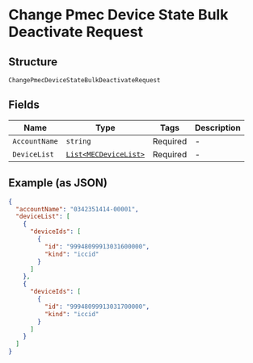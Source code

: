 
# Change Pmec Device State Bulk Deactivate Request

## Structure

`ChangePmecDeviceStateBulkDeactivateRequest`

## Fields

| Name | Type | Tags | Description |
|  --- | --- | --- | --- |
| `AccountName` | `string` | Required | - |
| `DeviceList` | [`List<MECDeviceList>`](../../doc/models/mec-device-list.md) | Required | - |

## Example (as JSON)

```json
{
  "accountName": "0342351414-00001",
  "deviceList": [
    {
      "deviceIds": [
        {
          "id": "99948099913031600000",
          "kind": "iccid"
        }
      ]
    },
    {
      "deviceIds": [
        {
          "id": "99948099913031700000",
          "kind": "iccid"
        }
      ]
    }
  ]
}
```


